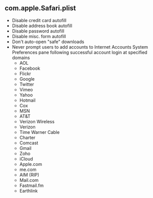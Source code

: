 ## com.apple.Safari.plist

- Disable credit card autofill
- Disable address book autofill
- Disable password autofill
- Disable misc. form autofill
- Don't auto-open "safe" downloads
- Never prompt users to add accounts to Internet Accounts System Preferences pane following successful account login at specified domains
	- AOL
	- Facebook
	- Flickr
	- Google
	- Twitter
	- Vimeo
	- Yahoo
	- Hotmail
	- Cox
	- MSN
	- AT&T
	- Verizon Wireless
	- Verizon
	- Time Warner Cable
	- Charter
	- Comcast
	- Gmail
	- Zoho
	- iCloud
	- Apple.com
	- me.com
	- AIM (RIP)
	- Mail.com
	- Fastmail.fm
	- Earthlink